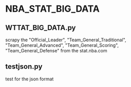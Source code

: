 # NBA_STAT_BIG_DATA

## WTTAT_BIG_DATA.py
scrapy the 
"Official_Leader",
"Team_General_Traditional",
"Team_General_Advanced",
"Team_General_Scoring",
"Team_General_Defense" 
from the stat.nba.com

## testjson.py

test for the json format


